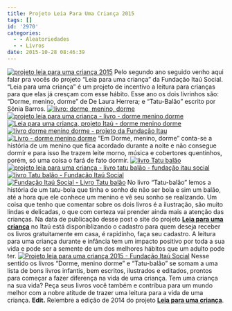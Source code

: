 ```yaml
---
title: Projeto Leia Para Uma Criança 2015
tags: []
id: '2970'
categories:
  - - Aleatoriedades
  - - Livros
date: 2015-10-28 08:46:39
---
```


[![projeto leia para uma criança 2015](http://natalia.blog.br/wp-content/uploads/2015/10/projeto-leia-para-uma-criança-2015-1024x768.jpg)](http://natalia.blog.br/wp-content/uploads/2015/10/projeto-leia-para-uma-criança-2015.jpg) Pelo segundo ano seguido venho aqui falar pra vocês do projeto “Leia para uma criança” da Fundação Itaú Social. “Leia para uma criança” é um projeto de incentivo a leitura para crianças para que elas já cresçam com esse hábito. Esse ano os dois livrinhos são: “Dorme, menino, dorme” de De Laura Herrera; e “Tatu-Balão” escrito por Sônia Barros. [![livro: dorme, menino, dorme](http://natalia.blog.br/wp-content/uploads/2015/10/dorme-menino-dorme-livro-1024x768.jpg)](http://natalia.blog.br/wp-content/uploads/2015/10/dorme-menino-dorme-livro.jpg) [![projeto leia para uma criança - livro - dorme menino dorme](http://natalia.blog.br/wp-content/uploads/2015/10/projeto-leia-para-uma-criança-livro-dorme-menino-dorme-1024x768.jpg)](http://natalia.blog.br/wp-content/uploads/2015/10/projeto-leia-para-uma-criança-livro-dorme-menino-dorme.jpg) [![Leia para uma criança, projeto Itaú - dorme menino dorme](http://natalia.blog.br/wp-content/uploads/2015/10/Leia-para-uma-criança-projeto-Itaú-dorme-menino-dorme-1024x768.jpg)](http://natalia.blog.br/wp-content/uploads/2015/10/Leia-para-uma-criança-projeto-Itaú-dorme-menino-dorme.jpg) [![livro dorme menino dorme - projeto da Fundação Itau](http://natalia.blog.br/wp-content/uploads/2015/10/livro-dorme-menino-dorme-projeto-da-Fundação-Itau-1024x768.jpg)](http://natalia.blog.br/wp-content/uploads/2015/10/livro-dorme-menino-dorme-projeto-da-Fundação-Itau.jpg) [![Livro - dorme menino dorme](http://natalia.blog.br/wp-content/uploads/2015/10/Livro-dorme-menino-dorme-1024x768.jpg)](http://natalia.blog.br/wp-content/uploads/2015/10/Livro-dorme-menino-dorme.jpg) “Em Dorme, menino, dorme” conta-se a história de um menino que fica acordado durante a noite e não consegue dormir e para isso lhe trazem leite morno, música e cobertores quentinhos, porém, só uma coisa o fará de fato dormir. [![livro Tatu balão](http://natalia.blog.br/wp-content/uploads/2015/10/livro-Tatu-balão-1024x768.jpg)](http://natalia.blog.br/wp-content/uploads/2015/10/livro-Tatu-balão.jpg) [![projeto leia para uma criança - livro tatu balão - fundação itau social](http://natalia.blog.br/wp-content/uploads/2015/10/projeto-leia-para-uma-criança-livro-tatu-balão-fundação-itau-social-1024x768.jpg)](http://natalia.blog.br/wp-content/uploads/2015/10/projeto-leia-para-uma-criança-livro-tatu-balão-fundação-itau-social.jpg) [![livro Tatu balão - Fundação Itaú Social](http://natalia.blog.br/wp-content/uploads/2015/10/livro-Tatu-balão-Fundação-Itaú-Social-1024x768.jpg)](http://natalia.blog.br/wp-content/uploads/2015/10/livro-Tatu-balão-Fundação-Itaú-Social.jpg) [![Fundação Itaú Social -  Livro Tatu balão](http://natalia.blog.br/wp-content/uploads/2015/10/Fundação-Itaú-Social-Livro-Tatu-balão-1024x768.jpg)](http://natalia.blog.br/wp-content/uploads/2015/10/Fundação-Itaú-Social-Livro-Tatu-balão.jpg) No livro “Tatu-balão” lemos a história de um tatu-bola que tinha o sonho de não ser bola e sim um balão, até a hora que ele conhece um menino e vê seu sonho se realizando. Um coisa que tenho que comentar sobre os dois livros é a ilustração, são muito lindas e delicadas, o que com certeza vai prender ainda mais a atenção das crianças. Na data de publicação desse post o site do projeto **[Leia para uma criança](https://www.itau.com.br/crianca/pratique/)** no Itaú está disponiblizando o cadastro para quem deseja receber os livros gratuitamente em casa, é rapidinho, faça seu cadastro. A leitura para uma criança durante e infância tem um impacto positivo por toda a sua vida e pode ser a semente de um dos melhores hábitos que um adulto pode ter. [![Projeto leia para uma criança 2015 - Fundação Itaú Social](http://natalia.blog.br/wp-content/uploads/2015/10/Projeto-leia-para-uma-criança-2015-Fundação-Itaú-Social-1024x768.jpg)](http://natalia.blog.br/wp-content/uploads/2015/10/Projeto-leia-para-uma-criança-2015-Fundação-Itaú-Social.jpg) Nesse sentido os livros “Dorme, menino dorme” e “Tatu-balão” se somam a uma lista de bons livros infantis, bem escritos, ilustrados e editados, prontos para começar a fazer diferença na vida de uma criança. Tem uma criança na sua vida? Peça seus livros você também e contribua para um mundo melhor com a nobre atitude de trazer uma leitura para a vida de uma criança. **Edit.** Relembre a edição de 2014 do projeto **[Leia para uma criança](http://natalia.blog.br/2014/12/01/projeto-leia-para-uma-crianca/)**.